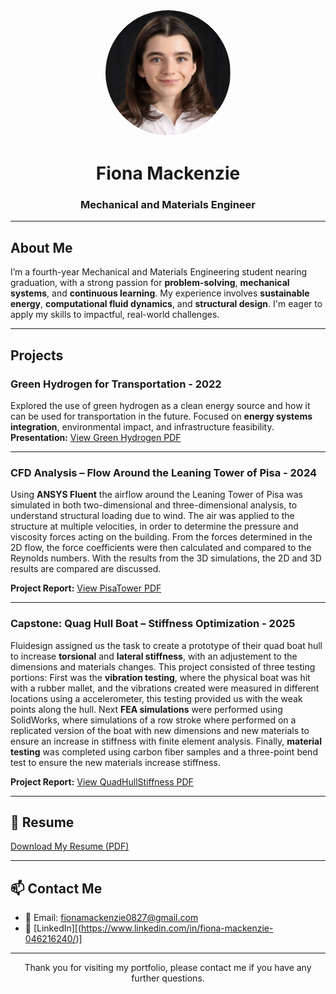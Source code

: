 <p align="center">
  <img src="fiona.jpg" alt="Fiona Mackenzie" width="200" style="border-radius: 50%; border: 2px solid white;">
</p>

<h1 align="center"> Fiona Mackenzie</h1>
<h3 align="center">Mechanical and Materials Engineer</h3>

---

## About Me

I’m a fourth-year Mechanical and Materials Engineering student nearing graduation, with a strong passion for **problem-solving**, **mechanical systems**, and **continuous learning**. My experience involves **sustainable energy**, **computational fluid dynamics**, and **structural design**. I'm eager to apply my skills to impactful, real-world challenges.

---

## Projects

###  Green Hydrogen for Transportation  - 2022
Explored the use of green hydrogen as a clean energy source and how it can be used for transportation in the future. Focused on **energy systems integration**, environmental impact, and infrastructure feasibility.
**Presentation:**
<a href="Green Hydrogen.pdf" target="_blank">
  View Green Hydrogen PDF
</a>

---

###  CFD Analysis – Flow Around the Leaning Tower of Pisa  - 2024
Using **ANSYS Fluent** the airflow around the Leaning Tower of Pisa was simulated in both two-dimensional and three-dimensional analysis, to understand structural loading due to wind. The air was applied to the structure at multiple velocities, in order to determine the pressure and viscosity forces
acting on the building. From the forces determined in the 2D flow, the force coefficients were then calculated and compared to the Reynolds numbers. With the results from the 3D simulations, the 2D and 3D results are compared are discussed.

**Project Report:** 
<a href="PisaTower.pdf" target="_blank">
  View PisaTower PDF
</a>


---

###  Capstone: Quag Hull Boat – Stiffness Optimization  - 2025
Fluidesign assigned us the task to create a prototype of their quad boat hull to increase **torsional** and **lateral stiffness**, with an adjustement to the dimensions and materials changes. This project consisted of three testing portions: First was the **vibration testing**, where the physical boat was hit with a rubber mallet, and the vibrations created were measured in different locations using a accelerometer, this testing provided us with the weak points along the hull. Next **FEA simulations** were performed using SolidWorks, where simulations of a row stroke where performed on a replicated version of the boat with new dimensions and new materials to ensure an increase in stiffness with finite element analysis. Finally, **material testing** was completed using carbon fiber samples and a three-point bend test to ensure the new materials increase stiffness.

**Project Report:**
<a href="QuadHullStiffness.pdf" target="_blank">
  View QuadHullStiffness PDF
</a>

---

## 📄 Resume

[Download My Resume (PDF)](https://link-to-your-resume.pdf)

---

## 📫 Contact Me

- 📧 Email: fionamackenzie0827@gmail.com 
- 🔗 [LinkedIn][(https://www.linkedin.com/in/fiona-mackenzie-046216240/)]

---

<p align="center">Thank you for visiting my portfolio, please contact me if you have any further questions.</p>
